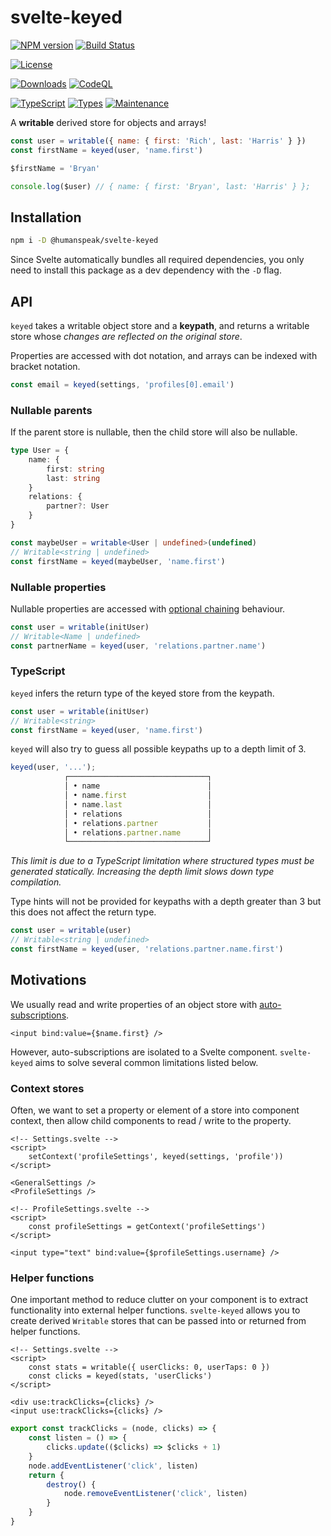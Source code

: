 # svelte-keyed

[![NPM version](https://img.shields.io/npm/v/@humanspeak/svelte-keyed.svg)](https://www.npmjs.com/package/@humanspeak/svelte-keyed)
[![Build Status](https://github.com/humanspeak/svelte-keyed/actions/workflows/npm-publish.yml/badge.svg)](https://github.com/humanspeak/svelte-keyed/actions/workflows/npm-publish.yml)
<!-- [![Coverage Status](https://coveralls.io/repos/github/humanspeak/svelte-keyed/badge.svg?branch=main)](https://coveralls.io/github/humanspeak/svelte-keyed?branch=main) -->
[![License](https://img.shields.io/npm/l/@humanspeak/svelte-keyed.svg)](https://github.com/humanspeak/svelte-keyed/blob/main/LICENSE)
<!-- [![Bundle Size](https://img.shields.io/bundlephobia/minzip/@humanspeak/svelte-keyed)](https://bundlephobia.com/package/@humanspeak/svelte-keyed) -->
[![Downloads](https://img.shields.io/npm/dm/@humanspeak/svelte-keyed.svg)](https://www.npmjs.com/package/@humanspeak/svelte-keyed)
[![CodeQL](https://github.com/humanspeak/svelte-keyed/actions/workflows/codeql.yml/badge.svg)](https://github.com/humanspeak/svelte-keyed/actions/workflows/codeql.yml)
<!-- [![Contributor Covenant](https://img.shields.io/badge/Contributor%20Covenant-2.1-4baaaa.svg)](CODE_OF_CONDUCT.md) -->
[![TypeScript](https://img.shields.io/badge/%3C%2F%3E-TypeScript-%230074c1.svg)](http://www.typescriptlang.org/)
[![Types](https://img.shields.io/npm/types/@humanspeak/svelte-keyed.svg)](https://www.npmjs.com/package/@humanspeak/svelte-keyed)
[![Maintenance](https://img.shields.io/badge/Maintained%3F-yes-green.svg)](https://github.com/humanspeak/svelte-keyed/graphs/commit-activity)

A **writable** derived store for objects and arrays!

```js
const user = writable({ name: { first: 'Rich', last: 'Harris' } })
const firstName = keyed(user, 'name.first')

$firstName = 'Bryan'

console.log($user) // { name: { first: 'Bryan', last: 'Harris' } };
```

## Installation

```bash
npm i -D @humanspeak/svelte-keyed
```

Since Svelte automatically bundles all required dependencies, you only need to install this package as a dev dependency with the `-D` flag.

## API

`keyed` takes a writable object store and a **keypath**, and returns a writable store whose _changes are reflected on the original store_.

Properties are accessed with dot notation, and arrays can be indexed with bracket notation.

```js
const email = keyed(settings, 'profiles[0].email')
```

### Nullable parents

If the parent store is nullable, then the child store will also be nullable.

```ts
type User = {
    name: {
        first: string
        last: string
    }
    relations: {
        partner?: User
    }
}

const maybeUser = writable<User | undefined>(undefined)
// Writable<string | undefined>
const firstName = keyed(maybeUser, 'name.first')
```

### Nullable properties

Nullable properties are accessed with [optional chaining](https://developer.mozilla.org/en-US/docs/Web/JavaScript/Reference/Operators/Optional_chaining) behaviour.

```ts
const user = writable(initUser)
// Writable<Name | undefined>
const partnerName = keyed(user, 'relations.partner.name')
```

### TypeScript

`keyed` infers the return type of the keyed store from the keypath.

```ts
const user = writable(initUser)
// Writable<string>
const firstName = keyed(user, 'name.first')
```

`keyed` will also try to guess all possible keypaths up to a depth limit of 3.

```ts
keyed(user, '...');
            ┌───────────────────────────────┐
            │ • name                        │
            │ • name.first                  │
            │ • name.last                   │
            │ • relations                   │
            │ • relations.partner           │
            │ • relations.partner.name      │
            └───────────────────────────────┘
```

_This limit is due to a TypeScript limitation where structured types must be generated statically. Increasing the depth limit slows down type compilation._

Type hints will not be provided for keypaths with a depth greater than 3 but this does not affect the return type.

```ts
const user = writable(user)
// Writable<string | undefined>
const firstName = keyed(user, 'relations.partner.name.first')
```

## Motivations

We usually read and write properties of an object store with [auto-subscriptions](https://svelte.dev/tutorial/auto-subscriptions).

```svelte
<input bind:value={$name.first} />
```

However, auto-subscriptions are isolated to a Svelte component. `svelte-keyed` aims to solve several common limitations listed below.

### Context stores

Often, we want to set a property or element of a store into component context, then allow child components to read / write to the property.

```svelte
<!-- Settings.svelte -->
<script>
    setContext('profileSettings', keyed(settings, 'profile'))
</script>

<GeneralSettings />
<ProfileSettings />
```

```svelte
<!-- ProfileSettings.svelte -->
<script>
    const profileSettings = getContext('profileSettings')
</script>

<input type="text" bind:value={$profileSettings.username} />
```

### Helper functions

One important method to reduce clutter on your component is to extract functionality into external helper functions. `svelte-keyed` allows you to create derived `Writable` stores that can be passed into or returned from helper functions.

```svelte
<!-- Settings.svelte -->
<script>
    const stats = writable({ userClicks: 0, userTaps: 0 })
    const clicks = keyed(stats, 'userClicks')
</script>

<div use:trackClicks={clicks} />
<input use:trackClicks={clicks} />
```

```js
export const trackClicks = (node, clicks) => {
    const listen = () => {
        clicks.update(($clicks) => $clicks + 1)
    }
    node.addEventListener('click', listen)
    return {
        destroy() {
            node.removeEventListener('click', listen)
        }
    }
}
```
